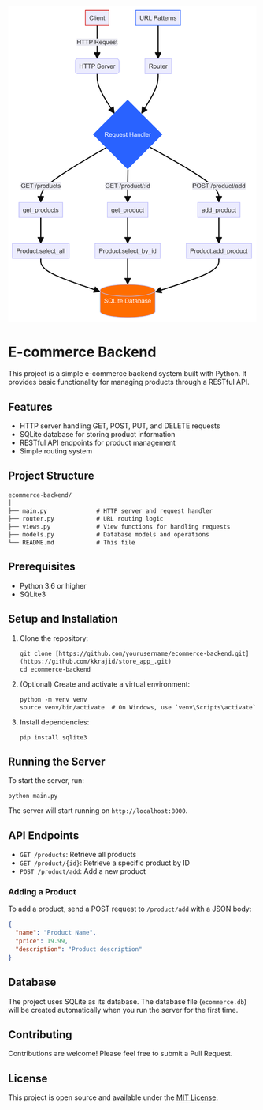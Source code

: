 

![E-commerce Server Flowchart](chart1.png)

# E-commerce Backend

This project is a simple e-commerce backend system built with Python. It provides basic functionality for managing products through a RESTful API.

## Features

- HTTP server handling GET, POST, PUT, and DELETE requests
- SQLite database for storing product information
- RESTful API endpoints for product management
- Simple routing system

## Project Structure

```
ecommerce-backend/
│
├── main.py              # HTTP server and request handler
├── router.py            # URL routing logic
├── views.py             # View functions for handling requests
├── models.py            # Database models and operations
└── README.md            # This file
```

## Prerequisites

- Python 3.6 or higher
- SQLite3

## Setup and Installation

1. Clone the repository:
   ```
   git clone [https://github.com/yourusername/ecommerce-backend.git](https://github.com/kkrajid/store_app_.git)
   cd ecommerce-backend
   ```

2. (Optional) Create and activate a virtual environment:
   ```
   python -m venv venv
   source venv/bin/activate  # On Windows, use `venv\Scripts\activate`
   ```

3. Install dependencies:
   ```
   pip install sqlite3
   ```

## Running the Server

To start the server, run:

```
python main.py
```

The server will start running on `http://localhost:8000`.

## API Endpoints

- `GET /products`: Retrieve all products
- `GET /product/{id}`: Retrieve a specific product by ID
- `POST /product/add`: Add a new product

### Adding a Product

To add a product, send a POST request to `/product/add` with a JSON body:

```json
{
  "name": "Product Name",
  "price": 19.99,
  "description": "Product description"
}
```

## Database

The project uses SQLite as its database. The database file (`ecommerce.db`) will be created automatically when you run the server for the first time.

## Contributing

Contributions are welcome! Please feel free to submit a Pull Request.

## License

This project is open source and available under the [MIT License](LICENSE).
